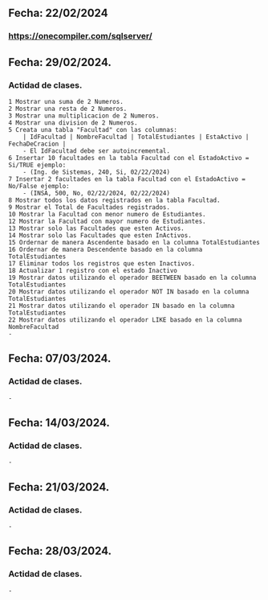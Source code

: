 ## Fecha: 22/02/2024
### https://onecompiler.com/sqlserver/

## Fecha: 29/02/2024.
### Actidad de clases.
    
    1 Mostrar una suma de 2 Numeros.
    2 Mostrar una resta de 2 Numeros.
    3 Mostrar una multiplicacion de 2 Numeros.
    4 Mostrar una division de 2 Numeros.
    5 Creata una tabla "Facultad" con las columnas:
        | IdFacultad | NombreFacultad | TotalEstudiantes | EstaActivo | FechaDeCracion |
        - El IdFacultad debe ser autoincremental.
    6 Insertar 10 facultades en la tabla Facultad con el EstadoActivo = Si/TRUE ejemplo:
        - (Ing. de Sistemas, 240, Si, 02/22/2024)
    7 Insertar 2 facultades en la tabla Facultad con el EstadoActivo = No/False ejemplo:
        - (INSA, 500, No, 02/22/2024, 02/22/2024)
    8 Mostrar todos los datos registrados en la tabla Facultad.
    9 Mostrar el Total de Facultades registrados.
    10 Mostrar la Facultad con menor numero de Estudiantes.
    12 Mostrar la Facultad con mayor numero de Estudiantes.
    13 Mostrar solo las Facultades que esten Activos.
    14 Mostrar solo las Facultades que esten InActivos.
    15 Ordernar de manera Ascendente basado en la columna TotalEstudiantes
    16 Ordernar de manera Descendente basado en la columna TotalEstudiantes
    17 Eliminar todos los registros que esten Inactivos.
    18 Actualizar 1 registro con el estado Inactivo
    19 Mostrar datos utilizando el operador BEETWEEN basado en la columna TotalEstudiantes
    20 Mostrar datos utilizando el operador NOT IN basado en la columna TotalEstudiantes
    21 Mostrar datos utilizando el operador IN basado en la columna TotalEstudiantes
    22 Mostrar datos utilizando el operador LIKE basado en la columna NombreFacultad
    -
## Fecha: 07/03/2024.
### Actidad de clases.
    - 
## Fecha: 14/03/2024.
### Actidad de clases.
    - 
## Fecha: 21/03/2024.
### Actidad de clases.
    - 
## Fecha: 28/03/2024.
### Actidad de clases.
    -
